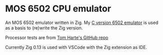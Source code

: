 # MOS 6502 CPU emulator

An MOS 6502 emulator written in Zig. My [C version 6502 emulator](https://github.com/lunarum/VIC20-Emulator/tree/master/Emulate6502) is used as a basis to (re)write the Zig version.

Processor tests are from [Tom Harte's GitHub repo](https://github.com/SingleStepTests/ProcessorTests/tree/main/6502/v1)

Currently Zig 0.13 is used with VSCode with the Zig extension as IDE.

